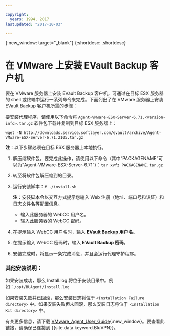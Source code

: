 ```yaml
---

copyright:
  years: 1994, 2017
lastupdated: "2017-10-03"

---
```

{:new_window: target="_blank"}
{:shortdesc: .shortdesc}

# 在 VMware 上安装 EVault Backup 客户机

要在 VMware 服务器上安装 EVault Backup 客户机，可通过在目标 ESX 服务器的 shell 或终端中运行一系列命令来完成。下面列出了在 VMware 服务器上安装 EVault Backup 客户机所需的步骤：

要安装代理程序，请使用以下命令将 `Agent-VMware-ESX-Server-6.71.<version-info>.tar.gz` 软件包下载并复制到目标 ESX 服务器上：

`wget -N http://downloads.service.softlayer.com/evault/archive/Agent-VMware-ESX-Server-6.71.2105.tar.gz`

**注**：以下步骤必须在目标 ESX 服务器上本地执行。

1. 解压缩软件包。要完成此操作，请使用以下命令（其中“PACKAGENAME”可以为“Agent-VMware-ESX-Server-6.71”）：`tar xvfz PACKAGENAME.tar.gz`
2. 转至将软件包解压缩到的目录。
3. 运行安装脚本：`# ./install.sh`

    **注**：安装脚本会以交互方式提示您输入 Web 注册（地址、端口号和认证）和日志文件名等配置信息。
     
    - 输入此服务器的 WebCC 用户名。
    - 输入此服务器的 WebCC 密码。
     
4. 在提示输入 WebCC 用户名时，输入 **EVault Backup 用户名**。 
5. 在提示输入 WebCC 密码时，输入 **EVault Backup 密码**。
6. 安装完成时，将显示一条完成消息，并且会运行代理守护程序。


### 其他安装说明：
如果安装成功，那么 Install.log 将位于安装目录中。例如：`/opt/BUAgent/Install.log`

如果安装失败并已回滚，那么安装日志将位于 `<Installation Failure directory>` 中。如果安装失败但未回滚，那么安装日志将位于 `<Installation Kit directory>` 中。

有关更多信息，请下载 [VMware_Agent_User_Guide](http://downloads.service.softlayer.com/evault/Documentation/VMware_Agent_User_Guide.pdf){:new_window}。要查看此链接，请确保已连接到 {{site.data.keyword.BluVPN}}。
